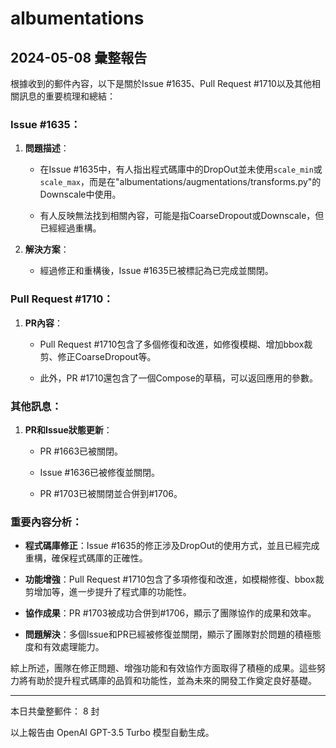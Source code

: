 # albumentations

## 2024-05-08 彙整報告

根據收到的郵件內容，以下是關於Issue #1635、Pull Request #1710以及其他相關訊息的重要梳理和總結：



### Issue #1635：

1. **問題描述**：

   - 在Issue #1635中，有人指出程式碼庫中的DropOut並未使用`scale_min`或`scale_max`，而是在"albumentations/augmentations/transforms.py"的Downscale中使用。

   - 有人反映無法找到相關內容，可能是指CoarseDropout或Downscale，但已經經過重構。



2. **解決方案**：

   - 經過修正和重構後，Issue #1635已被標記為已完成並關閉。



### Pull Request #1710：

1. **PR內容**：

   - Pull Request #1710包含了多個修復和改進，如修復模糊、增加bbox裁剪、修正CoarseDropout等。

   - 此外，PR #1710還包含了一個Compose的草稿，可以返回應用的參數。



### 其他訊息：

1. **PR和Issue狀態更新**：

   - PR #1663已被關閉。

   - Issue #1636已被修復並關閉。

   - PR #1703已被關閉並合併到#1706。



### 重要內容分析：

- **程式碼庫修正**：Issue #1635的修正涉及DropOut的使用方式，並且已經完成重構，確保程式碼庫的正確性。

- **功能增強**：Pull Request #1710包含了多項修復和改進，如模糊修復、bbox裁剪增加等，進一步提升了程式庫的功能性。

- **協作成果**：PR #1703被成功合併到#1706，顯示了團隊協作的成果和效率。

- **問題解決**：多個Issue和PR已經被修復並關閉，顯示了團隊對於問題的積極態度和有效處理能力。



綜上所述，團隊在修正問題、增強功能和有效協作方面取得了積極的成果。這些努力將有助於提升程式碼庫的品質和功能性，並為未來的開發工作奠定良好基礎。



---



本日共彙整郵件： 8 封



以上報告由 OpenAI GPT-3.5 Turbo 模型自動生成。